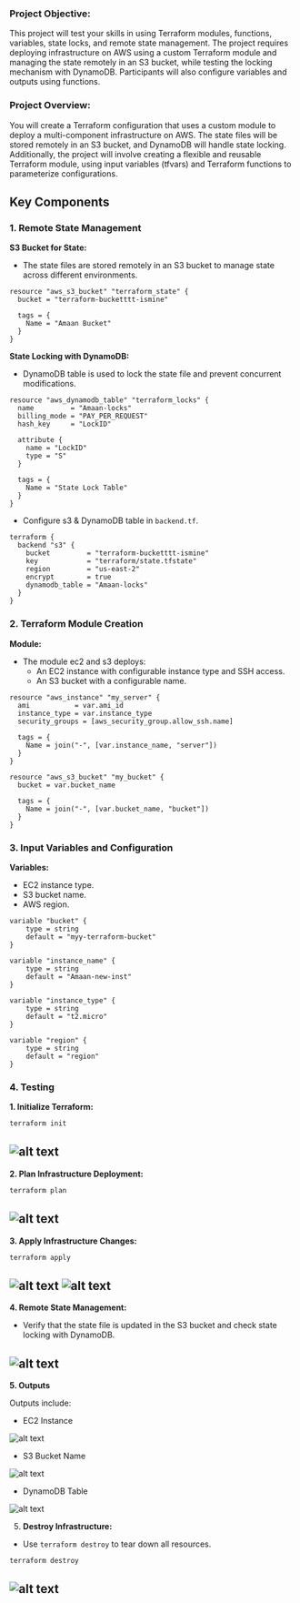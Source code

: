 ### Project Objective:

This project will test your skills in using Terraform modules, functions, variables, state locks, and remote state management. The project requires deploying infrastructure on AWS using a custom Terraform module and managing the state remotely in an S3 bucket, while testing the locking mechanism with DynamoDB. Participants will also configure variables and outputs using functions.


### Project Overview:

You will create a Terraform configuration that uses a custom module to deploy a multi-component infrastructure on AWS. The state files will be stored remotely in an S3 bucket, and DynamoDB will handle state locking. Additionally, the project will involve creating a flexible and reusable Terraform module, using input variables (tfvars) and Terraform functions to parameterize configurations.


## Key Components

### 1. Remote State Management

**S3 Bucket for State:**
- The state files are stored remotely in an S3 bucket to manage state across different environments.
```
resource "aws_s3_bucket" "terraform_state" {
  bucket = "terraform-bucketttt-ismine"

  tags = {
    Name = "Amaan Bucket"
  }
}
```


**State Locking with DynamoDB:**
- DynamoDB table is used to lock the state file and prevent concurrent modifications.
```
resource "aws_dynamodb_table" "terraform_locks" {
  name         = "Amaan-locks"
  billing_mode = "PAY_PER_REQUEST"
  hash_key     = "LockID"

  attribute {
    name = "LockID"
    type = "S"
  }

  tags = {
    Name = "State Lock Table"
  }
}
```


- Configure s3 & DynamoDB table in `backend.tf`.
```
terraform {
  backend "s3" {
    bucket         = "terraform-bucketttt-ismine" 
    key            = "terraform/state.tfstate"
    region         = "us-east-2" 
    encrypt        = true
    dynamodb_table = "Amaan-locks" 
  }
}
```


### 2. Terraform Module Creation

**Module:**
- The module ec2 and s3 deploys:
  - An EC2 instance with configurable instance type and SSH access.
  - An S3 bucket with a configurable name.
```
resource "aws_instance" "my_server" {
  ami           = var.ami_id
  instance_type = var.instance_type
  security_groups = [aws_security_group.allow_ssh.name]

  tags = {
    Name = join("-", [var.instance_name, "server"])
  }
}

resource "aws_s3_bucket" "my_bucket" {
  bucket = var.bucket_name

  tags = {
    Name = join("-", [var.bucket_name, "bucket"])
  }
}
```


### 3. Input Variables and Configuration

**Variables:**
- EC2 instance type.
- S3 bucket name.
- AWS region.
```
variable "bucket" {
    type = string
    default = "myy-terraform-bucket"
}

variable "instance_name" {
    type = string
    default = "Amaan-new-inst"
}

variable "instance_type" {
    type = string
    default = "t2.micro"
}

variable "region" {
    type = string
    default = "region"
}
```


### 4. Testing

**1. Initialize Terraform:**
```bash
terraform init
```
![alt text](<images/Screenshot from 2024-08-22 11-13-25.png>)
---


**2. Plan Infrastructure Deployment:**
```bash
terraform plan
```
![alt text](<images/Screenshot from 2024-08-22 11-28-15.png>)
---


**3. Apply Infrastructure Changes:**
```bash
terraform apply
```
![alt text](<images/Screenshot from 2024-08-22 11-29-46.png>)
![alt text](<images/Screenshot from 2024-08-22 11-37-05.png>)
---


**4. Remote State Management:**
- Verify that the state file is updated in the S3 bucket and check state locking with DynamoDB.

![alt text](<images/Screenshot from 2024-08-22 11-38-18.png>)
---


**5. Outputs**

Outputs include:
- EC2 Instance

![alt text](<images/Screenshot from 2024-08-22 11-37-36.png>)


- S3 Bucket Name

![alt text](<images/Screenshot from 2024-08-22 11-38-35.png>)


- DynamoDB Table

![alt text](<images/Screenshot from 2024-08-22 11-39-12.png>)


5. **Destroy Infrastructure:**
- Use `terraform destroy` to tear down all resources.
```bash
terraform destroy
```

![alt text](<images/Screenshot from 2024-08-22 11-43-34.png>)
---